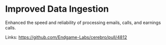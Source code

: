 # Improved Data Ingestion

Enhanced the speed and reliability of processing emails, calls, and earnings calls.

Links:
https://github.com/Endgame-Labs/cerebro/pull/4812
